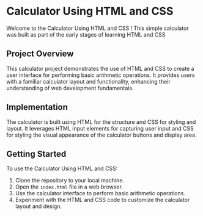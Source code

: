 # Calculator Using HTML and CSS

Welcome to the Calculator Using HTML and CSS ! This simple calculator was built as part of the early stages of learning HTML and CSS

## Project Overview

This calculator project demonstrates the use of HTML and CSS to create a user interface for performing basic arithmetic operations. It provides users with a familiar calculator layout and functionality, enhancing their understanding of web development fundamentals.

## Implementation

The calculator is built using HTML for the structure and CSS for styling and layout. It leverages HTML input elements for capturing user input and CSS for styling the visual appearance of the calculator buttons and display area.

## Getting Started

To use the Calculator Using HTML and CSS:

1. Clone the repository to your local machine.
2. Open the `index.html` file in a web browser.
3. Use the calculator interface to perform basic arithmetic operations.
4. Experiment with the HTML and CSS code to customize the calculator layout and design.


